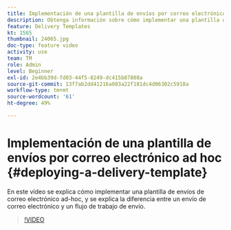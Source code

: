 ```yaml
---
title: Implementación de una plantilla de envíos por correo electrónico ad-hoc en Adobe Campaign Classic
description: Obtenga información sobre cómo implementar una plantilla de envíos de correo electrónico ad-hoc y comprenda la diferencia entre un envío de correo electrónico y un flujo de trabajo de envío.
feature: Delivery Templates
kt: 1565
thumbnail: 24065.jpg
doc-type: feature video
activity: use
team: TM
role: Admin
level: Beginner
exl-id: 2e4bb39d-fd03-44f5-8249-dc415b87808a
source-git-commit: 13f7ab2dd41216a603a22f181dc4d06302c5918a
workflow-type: tm+mt
source-wordcount: '61'
ht-degree: 49%

---
```


# Implementación de una plantilla de envíos por correo electrónico ad hoc {#deploying-a-delivery-template}

En este vídeo se explica cómo implementar una plantilla de envíos de correo electrónico ad-hoc, y se explica la diferencia entre un envío de correo electrónico y un flujo de trabajo de envío.

>[!VIDEO](https://video.tv.adobe.com/v/24065?quality=12&learn=on)
